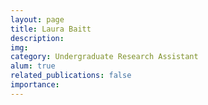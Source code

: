 ```yaml
---
layout: page
title: Laura Baitt
description:
img:
category: Undergraduate Research Assistant
alum: true
related_publications: false
importance:
---
```

